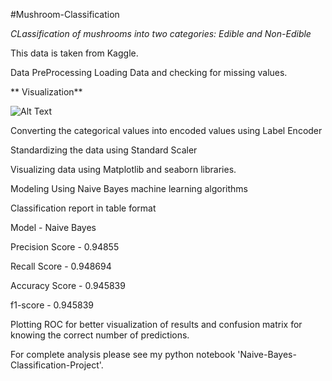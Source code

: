 #Mushroom-Classification

*CLassification of mushrooms into two categories: Edible and Non-Edible*

This data is taken from Kaggle.

Data PreProcessing
Loading Data and checking for missing values.

** Visualization**

![Alt Text](https://github.com/Aamir8539/Naive-Bayes-Classification-Project/blob/main/ROC.png)


Converting the categorical values into encoded values using Label Encoder

Standardizing the data using Standard Scaler


Visualizing data using Matplotlib and seaborn libraries.

Modeling
Using Naive Bayes machine learning algorithms

Classification report in table format
  
Model	                  -     Naive Bayes	

Precision Score	        -     0.94855  

Recall Score	          -     0.948694

Accuracy Score	        -     0.945839

f1-score                -     0.945839
          	                	          	          


Plotting ROC for better visualization of results and confusion matrix for knowing the correct number of predictions.
  
  

For complete analysis please see my python notebook 'Naive-Bayes-Classification-Project'.
